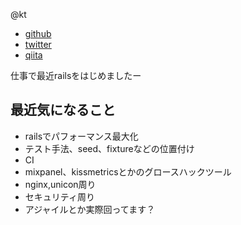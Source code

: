 @kt

- [github](https://github.com/tikidunpon)
- [twitter](https://twitter.com/tsukiyodrum)
- [qiita](http://qiita.com/tikidunponpon)

仕事で最近railsをはじめましたー

## 最近気になること
- railsでパフォーマンス最大化
- テスト手法、seed、fixtureなどの位置付け
- CI
- mixpanel、kissmetricsとかのグロースハックツール
- nginx,unicon周り
- セキュリティ周り
- アジャイルとか実際回ってます？
